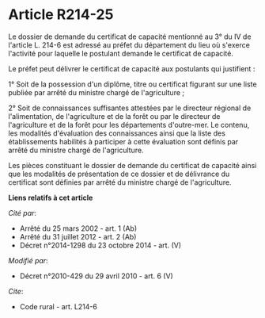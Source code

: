 # Article R214-25

Le dossier de demande du certificat de capacité mentionné au 3° du IV de l'article L. 214-6 est adressé au préfet du
département du lieu où s'exerce l'activité pour laquelle le postulant demande le certificat de capacité. 

Le préfet peut délivrer le certificat de capacité aux postulants qui justifient : 

1° Soit de la possession d'un diplôme, titre ou certificat figurant sur une liste publiée par arrêté du ministre chargé de
l'agriculture ; 

2° Soit de connaissances suffisantes attestées par le         directeur régional de l'alimentation, de l'agriculture et de la
forêt  ou par le directeur de l'agriculture et de la forêt pour les départements d'outre-mer. Le contenu, les modalités
d'évaluation des connaissances ainsi que la liste des établissements habilités à participer à cette évaluation sont définis
par arrêté du ministre chargé de l'agriculture. 

Les pièces constituant le dossier de demande du certificat de capacité ainsi que les modalités de présentation de ce dossier
et de délivrance du certificat sont définies par arrêté du ministre chargé de l'agriculture.

**Liens relatifs à cet article**

_Cité par_:

  - Arrêté du 25 mars 2002 - art. 1 (Ab)
  - Arrêté du 31 juillet 2012 - art. 2 (Ab)
  - Décret n°2014-1298 du 23 octobre 2014 - art. (V)

_Modifié par_:

  - Décret n°2010-429 du 29 avril 2010 - art. 6 (V)

_Cite_:

  - Code rural - art. L214-6
